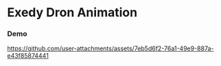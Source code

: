 # Exedy Dron Animation


### Demo
https://github.com/user-attachments/assets/7eb5d6f2-76a1-49e9-887a-e43f85874441
